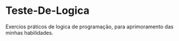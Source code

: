 # Teste-De-Logica
Exercios práticos de logica de programação, para aprimoramento das minhas habilidades.
